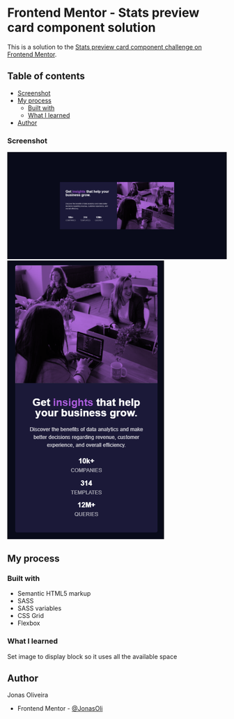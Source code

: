 # Frontend Mentor - Stats preview card component solution

This is a solution to the [Stats preview card component challenge on Frontend Mentor](https://www.frontendmentor.io/challenges/stats-preview-card-component-8JqbgoU62).

## Table of contents

- [Screenshot](#screenshot)
- [My process](#my-process)
  - [Built with](#built-with)
  - [What I learned](#what-i-learned)
- [Author](#author)

### Screenshot

![Desktop version](images/95c9094fd7a364a051f603676eea63dde809b4cb63500fdf57e48e1ae0db67d2.png)
![Mobile version](images/121c2e3a1cdfe63abf5d50b32fc99ce91f5ee8ccaacd21fe705e88d5e6ad84c0.png)

## My process

### Built with

- Semantic HTML5 markup
- SASS
- SASS variables
- CSS Grid
- Flexbox

### What I learned

Set image to display block so it uses all the available space

## Author

Jonas Oliveira

- Frontend Mentor - [@JonasOli](https://www.frontendmentor.io/profile/JonasOli)

